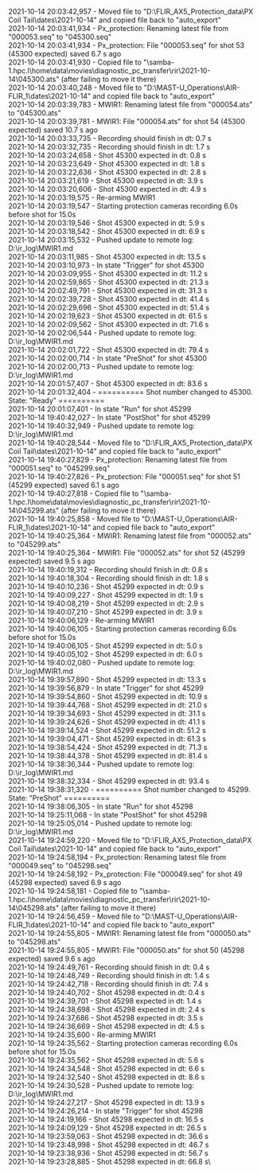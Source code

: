 2021-10-14 20:03:42,957 - Moved file to "D:\FLIR_AX5_Protection_data\PX Coil Tail\dates\2021-10-14" and copied file back to "auto_export"\
2021-10-14 20:03:41,934 - Px_protection: Renaming latest file from "000053.seq" to "045300.seq"\
2021-10-14 20:03:41,934 - Px_protection: File "000053.seq" for shot 53 (45300 expected) saved 6.7 s ago\
2021-10-14 20:03:41,930 - Copied file to "\\samba-1.hpc.l\home\data\movies\diagnostic_pc_transfer\rir\2021-10-14\045300.ats" (after failing to move it there)\
2021-10-14 20:03:40,248 - Moved file to "D:\MAST-U_Operations\AIR-FLIR_1\dates\2021-10-14" and copied file back to "auto_export"\
2021-10-14 20:03:39,783 - MWIR1: Renaming latest file from "000054.ats" to "045300.ats"\
2021-10-14 20:03:39,781 - MWIR1: File "000054.ats" for shot 54 (45300 expected) saved 10.7 s ago\
2021-10-14 20:03:33,735 - Recording should finish in dt: 0.7 s\
2021-10-14 20:03:32,735 - Recording should finish in dt: 1.7 s\
2021-10-14 20:03:24,658 - Shot 45300 expected in dt: 0.8 s\
2021-10-14 20:03:23,649 - Shot 45300 expected in dt: 1.8 s\
2021-10-14 20:03:22,636 - Shot 45300 expected in dt: 2.8 s\
2021-10-14 20:03:21,619 - Shot 45300 expected in dt: 3.9 s\
2021-10-14 20:03:20,606 - Shot 45300 expected in dt: 4.9 s\
2021-10-14 20:03:19,575 - Re-arming MWIR1\
2021-10-14 20:03:19,547 - Starting protection cameras recording 6.0s before shot for 15.0s\
2021-10-14 20:03:19,546 - Shot 45300 expected in dt: 5.9 s\
2021-10-14 20:03:18,542 - Shot 45300 expected in dt: 6.9 s\
2021-10-14 20:03:15,532 - Pushed update to remote log: D:\ir_log\MWIR1.md\
2021-10-14 20:03:11,985 - Shot 45300 expected in dt: 13.5 s\
2021-10-14 20:03:10,973 - In state "Trigger" for shot 45300\
2021-10-14 20:03:09,955 - Shot 45300 expected in dt: 11.2 s\
2021-10-14 20:02:59,865 - Shot 45300 expected in dt: 21.3 s\
2021-10-14 20:02:49,791 - Shot 45300 expected in dt: 31.3 s\
2021-10-14 20:02:39,728 - Shot 45300 expected in dt: 41.4 s\
2021-10-14 20:02:29,696 - Shot 45300 expected in dt: 51.4 s\
2021-10-14 20:02:19,623 - Shot 45300 expected in dt: 61.5 s\
2021-10-14 20:02:09,562 - Shot 45300 expected in dt: 71.6 s\
2021-10-14 20:02:06,544 - Pushed update to remote log: D:\ir_log\MWIR1.md\
2021-10-14 20:02:01,722 - Shot 45300 expected in dt: 79.4 s\
2021-10-14 20:02:00,714 - In state "PreShot" for shot 45300\
2021-10-14 20:02:00,713 - Pushed update to remote log: D:\ir_log\MWIR1.md\
2021-10-14 20:01:57,407 - Shot 45300 expected in dt: 83.6 s\
2021-10-14 20:01:32,404 - ========== Shot number changed to 45300. State: "Ready" ==========\
2021-10-14 20:01:07,401 - In state "Run" for shot 45299\
2021-10-14 19:40:42,027 - In state "PostShot" for shot 45299\
2021-10-14 19:40:32,949 - Pushed update to remote log: D:\ir_log\MWIR1.md\
2021-10-14 19:40:28,544 - Moved file to "D:\FLIR_AX5_Protection_data\PX Coil Tail\dates\2021-10-14" and copied file back to "auto_export"\
2021-10-14 19:40:27,829 - Px_protection: Renaming latest file from "000051.seq" to "045299.seq"\
2021-10-14 19:40:27,826 - Px_protection: File "000051.seq" for shot 51 (45299 expected) saved 6.1 s ago\
2021-10-14 19:40:27,818 - Copied file to "\\samba-1.hpc.l\home\data\movies\diagnostic_pc_transfer\rir\2021-10-14\045299.ats" (after failing to move it there)\
2021-10-14 19:40:25,858 - Moved file to "D:\MAST-U_Operations\AIR-FLIR_1\dates\2021-10-14" and copied file back to "auto_export"\
2021-10-14 19:40:25,364 - MWIR1: Renaming latest file from "000052.ats" to "045299.ats"\
2021-10-14 19:40:25,364 - MWIR1: File "000052.ats" for shot 52 (45299 expected) saved 9.5 s ago\
2021-10-14 19:40:19,312 - Recording should finish in dt: 0.8 s\
2021-10-14 19:40:18,304 - Recording should finish in dt: 1.8 s\
2021-10-14 19:40:10,236 - Shot 45299 expected in dt: 0.9 s\
2021-10-14 19:40:09,227 - Shot 45299 expected in dt: 1.9 s\
2021-10-14 19:40:08,219 - Shot 45299 expected in dt: 2.9 s\
2021-10-14 19:40:07,210 - Shot 45299 expected in dt: 3.9 s\
2021-10-14 19:40:06,129 - Re-arming MWIR1\
2021-10-14 19:40:06,105 - Starting protection cameras recording 6.0s before shot for 15.0s\
2021-10-14 19:40:06,105 - Shot 45299 expected in dt: 5.0 s\
2021-10-14 19:40:05,102 - Shot 45299 expected in dt: 6.0 s\
2021-10-14 19:40:02,080 - Pushed update to remote log: D:\ir_log\MWIR1.md\
2021-10-14 19:39:57,890 - Shot 45299 expected in dt: 13.3 s\
2021-10-14 19:39:56,879 - In state "Trigger" for shot 45299\
2021-10-14 19:39:54,860 - Shot 45299 expected in dt: 10.9 s\
2021-10-14 19:39:44,768 - Shot 45299 expected in dt: 21.0 s\
2021-10-14 19:39:34,693 - Shot 45299 expected in dt: 31.1 s\
2021-10-14 19:39:24,626 - Shot 45299 expected in dt: 41.1 s\
2021-10-14 19:39:14,524 - Shot 45299 expected in dt: 51.2 s\
2021-10-14 19:39:04,471 - Shot 45299 expected in dt: 61.3 s\
2021-10-14 19:38:54,424 - Shot 45299 expected in dt: 71.3 s\
2021-10-14 19:38:44,378 - Shot 45299 expected in dt: 81.4 s\
2021-10-14 19:38:36,344 - Pushed update to remote log: D:\ir_log\MWIR1.md\
2021-10-14 19:38:32,334 - Shot 45299 expected in dt: 93.4 s\
2021-10-14 19:38:31,320 - ========== Shot number changed to 45299. State: "PreShot" ==========\
2021-10-14 19:38:06,305 - In state "Run" for shot 45298\
2021-10-14 19:25:11,068 - In state "PostShot" for shot 45298\
2021-10-14 19:25:05,014 - Pushed update to remote log: D:\ir_log\MWIR1.md\
2021-10-14 19:24:59,220 - Moved file to "D:\FLIR_AX5_Protection_data\PX Coil Tail\dates\2021-10-14" and copied file back to "auto_export"\
2021-10-14 19:24:58,194 - Px_protection: Renaming latest file from "000049.seq" to "045298.seq"\
2021-10-14 19:24:58,192 - Px_protection: File "000049.seq" for shot 49 (45298 expected) saved 6.9 s ago\
2021-10-14 19:24:58,181 - Copied file to "\\samba-1.hpc.l\home\data\movies\diagnostic_pc_transfer\rir\2021-10-14\045298.ats" (after failing to move it there)\
2021-10-14 19:24:56,459 - Moved file to "D:\MAST-U_Operations\AIR-FLIR_1\dates\2021-10-14" and copied file back to "auto_export"\
2021-10-14 19:24:55,805 - MWIR1: Renaming latest file from "000050.ats" to "045298.ats"\
2021-10-14 19:24:55,805 - MWIR1: File "000050.ats" for shot 50 (45298 expected) saved 9.6 s ago\
2021-10-14 19:24:49,761 - Recording should finish in dt: 0.4 s\
2021-10-14 19:24:48,749 - Recording should finish in dt: 1.4 s\
2021-10-14 19:24:42,718 - Recording should finish in dt: 7.4 s\
2021-10-14 19:24:40,702 - Shot 45298 expected in dt: 0.4 s\
2021-10-14 19:24:39,701 - Shot 45298 expected in dt: 1.4 s\
2021-10-14 19:24:38,698 - Shot 45298 expected in dt: 2.4 s\
2021-10-14 19:24:37,686 - Shot 45298 expected in dt: 3.5 s\
2021-10-14 19:24:36,669 - Shot 45298 expected in dt: 4.5 s\
2021-10-14 19:24:35,600 - Re-arming MWIR1\
2021-10-14 19:24:35,562 - Starting protection cameras recording 6.0s before shot for 15.0s\
2021-10-14 19:24:35,562 - Shot 45298 expected in dt: 5.6 s\
2021-10-14 19:24:34,548 - Shot 45298 expected in dt: 6.6 s\
2021-10-14 19:24:32,540 - Shot 45298 expected in dt: 8.6 s\
2021-10-14 19:24:30,528 - Pushed update to remote log: D:\ir_log\MWIR1.md\
2021-10-14 19:24:27,217 - Shot 45298 expected in dt: 13.9 s\
2021-10-14 19:24:26,214 - In state "Trigger" for shot 45298\
2021-10-14 19:24:19,166 - Shot 45298 expected in dt: 16.5 s\
2021-10-14 19:24:09,129 - Shot 45298 expected in dt: 26.5 s\
2021-10-14 19:23:59,063 - Shot 45298 expected in dt: 36.6 s\
2021-10-14 19:23:48,998 - Shot 45298 expected in dt: 46.7 s\
2021-10-14 19:23:38,936 - Shot 45298 expected in dt: 56.7 s\
2021-10-14 19:23:28,885 - Shot 45298 expected in dt: 66.8 s\
